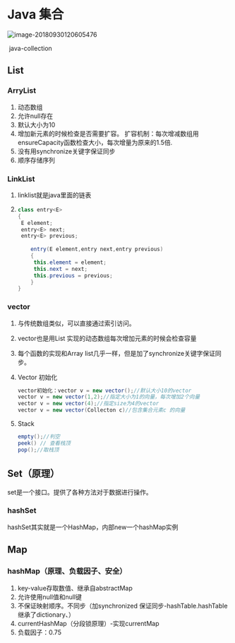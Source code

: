 # Java 集合

![image-20180930120605476](/Users/haha/Documents/注解/collection.png)

​										java-collection 

## List

### ArryList

1. 动态数组
2. 允许null存在
3. 默认大小为10
4. 增加新元素的时候检查是否需要扩容。
   扩容机制：每次增减数组用ensureCapacity函数检查大小，每次增量为原来的1.5倍.
5. 没有用synchronize关键字保证同步
6. 顺序存储序列

### LinkList

1. linklist就是java里面的链表

2. ```java
   class entry<E>
   {
   	E element;
   	entry<E> next;
   	entry<E> previous;
       
       entry(E element,entry next,entry previous)
       {
       	this.element = element;
       	this.next = next;
       	this.previous = previous;
       }
   }
   ```

### vector

1. 与传统数组类似，可以直接通过索引访问。

2. vector也是用List 实现的动态数组每次增加元素的时候会检查容量

3. 每个函数的实现和Array list几乎一样，但是加了synchronize关键字保证同步。

4. Vector 初始化

   ```java
   vector初始化：vector v = new vector();//默认大小10的vector
   vector v = new vector(1,2);//指定大小为1的向量，每次增加2个向量
   vector v = new vector(4);//指定size为4的vector
   vector v = new vector(Collecton c)//包含集合元素c 的向量
   ```

5. Stack

   ```java
   empty();//判空
   peek() // 查看栈顶
   pop();//取栈顶
   ```

## Set（原理）

set是一个接口。提供了各种方法对于数据进行操作。

### hashSet

hashSet其实就是一个HashMap，内部new一个hashMap实例

## Map

### hashMap（原理、负载因子、安全）

1. key-value存取数值、继承自abstractMap
2. 允许使用null值和null键
3. 不保证映射顺序。不同步（加synchronized 保证同步-hashTable.hashTable继承了dictionary、）
4. currentHashMap（分段锁原理）-实现currentMap
5. 负载因子：0.75

